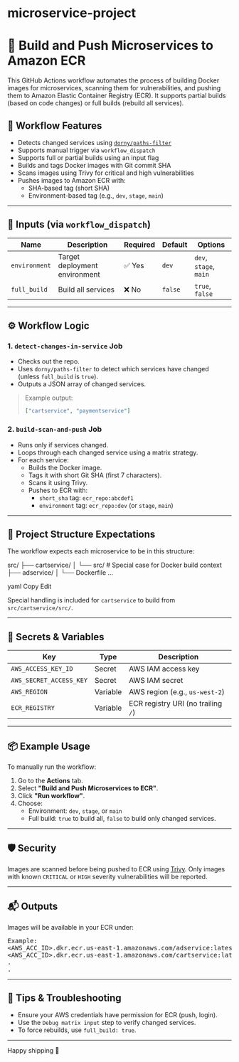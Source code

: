 # microservice-project


# 🐳 Build and Push Microservices to Amazon ECR

This GitHub Actions workflow automates the process of building Docker images for microservices, scanning them for vulnerabilities, and pushing them to Amazon Elastic Container Registry (ECR). It supports partial builds (based on code changes) or full builds (rebuild all services).

## 🚀 Workflow Features

- Detects changed services using [`dorny/paths-filter`](https://github.com/dorny/paths-filter)
- Supports manual trigger via `workflow_dispatch`
- Supports full or partial builds using an input flag
- Builds and tags Docker images with Git commit SHA
- Scans images using Trivy for critical and high vulnerabilities
- Pushes images to Amazon ECR with:
  - SHA-based tag (short SHA)
  - Environment-based tag (e.g., `dev`, `stage`, `main`)

---

## 🧾 Inputs (via `workflow_dispatch`)

| Name           | Description                      | Required | Default | Options             |
|----------------|----------------------------------|----------|---------|---------------------|
| `environment`  | Target deployment environment    | ✅ Yes   | `dev`   | `dev`, `stage`, `main` |
| `full_build`   | Build all services               | ❌ No    | `false` | `true`, `false`     |

---

## ⚙️ Workflow Logic

### 1. `detect-changes-in-service` Job
- Checks out the repo.
- Uses `dorny/paths-filter` to detect which services have changed (unless `full_build` is `true`).
- Outputs a JSON array of changed services.

> Example output:
> ```json
> ["cartservice", "paymentservice"]
> ```

### 2. `build-scan-and-push` Job
- Runs only if services changed.
- Loops through each changed service using a matrix strategy.
- For each service:
  - Builds the Docker image.
  - Tags it with short Git SHA (first 7 characters).
  - Scans it using Trivy.
  - Pushes to ECR with:
    - `short_sha` tag: `ecr_repo:abcdef1`
    - `environment` tag: `ecr_repo:dev` (or `stage`, `main`)

---

## 📁 Project Structure Expectations

The workflow expects each microservice to be in this structure:

src/
├── cartservice/
│ └── src/ # Special case for Docker build context
├── adservice/
│ └── Dockerfile
...

yaml
Copy
Edit

Special handling is included for `cartservice` to build from `src/cartservice/src/`.

---

## 🔐 Secrets & Variables

| Key                   | Type    | Description                       |
|------------------------|---------|-----------------------------------|
| `AWS_ACCESS_KEY_ID`   | Secret  | AWS IAM access key                |
| `AWS_SECRET_ACCESS_KEY` | Secret | AWS IAM secret                    |
| `AWS_REGION`          | Variable | AWS region (e.g., `us-west-2`)    |
| `ECR_REGISTRY`        | Variable | ECR registry URI (no trailing `/`) |

---

## 📦 Example Usage

To manually run the workflow:
1. Go to the **Actions** tab.
2. Select **"Build and Push Microservices to ECR"**.
3. Click **"Run workflow"**.
4. Choose:
   - Environment: `dev`, `stage`, or `main`
   - Full build: `true` to build all, `false` to build only changed services.

---

## 🛡 Security

Images are scanned before being pushed to ECR using [Trivy](https://github.com/aquasecurity/trivy-action). Only images with known `CRITICAL` or `HIGH` severity vulnerabilities will be reported.

---

## 📬 Outputs

Images will be available in your ECR under:

<pre>
Example:
&lt;AWS_ACC_ID&gt;.dkr.ecr.us-east-1.amazonaws.com/adservice:latest
&lt;AWS_ACC_ID&gt;.dkr.ecr.us-east-1.amazonaws.com/cartservice:latest
.
.
</pre>

---

## 🧼 Tips & Troubleshooting

- Ensure your AWS credentials have permission for ECR (push, login).
- Use the `Debug matrix input` step to verify changed services.
- To force rebuilds, use `full_build: true`.

---

Happy shipping 🚢